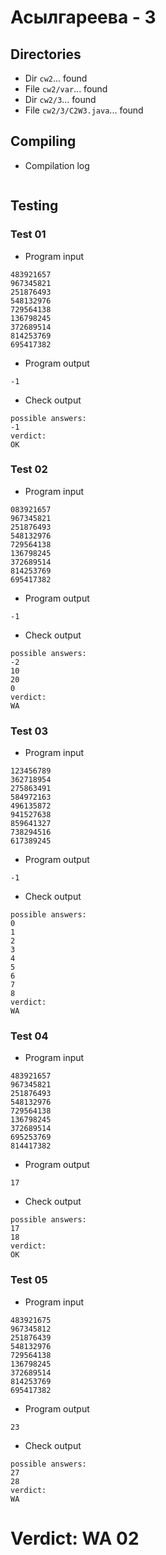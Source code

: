 # Асылгареева - 3
## Directories
- Dir `cw2`... found
- File `cw2/var`... found
- Dir `cw2/3`... found
- File `cw2/3/C2W3.java`... found
## Compiling
- Compilation log
```

```
## Testing
### Test 01
- Program input
```
483921657
967345821
251876493
548132976
729564138
136798245
372689514
814253769
695417382

```
- Program output
```
-1

```
- Check output
```
possible answers:
-1
verdict:
OK

```
### Test 02
- Program input
```
083921657
967345821
251876493
548132976
729564138
136798245
372689514
814253769
695417382

```
- Program output
```
-1

```
- Check output
```
possible answers:
-2
10
20
0
verdict:
WA

```
### Test 03
- Program input
```
123456789
362718954
275863491
584972163
496135872
941527638
859641327
738294516
617389245

```
- Program output
```
-1

```
- Check output
```
possible answers:
0
1
2
3
4
5
6
7
8
verdict:
WA

```
### Test 04
- Program input
```
483921657
967345821
251876493
548132976
729564138
136798245
372689514
695253769
814417382

```
- Program output
```
17

```
- Check output
```
possible answers:
17
18
verdict:
OK

```
### Test 05
- Program input
```
483921675
967345812
251876439
548132976
729564138
136798245
372689514
814253769
695417382

```
- Program output
```
23

```
- Check output
```
possible answers:
27
28
verdict:
WA

```
# Verdict: WA 02
